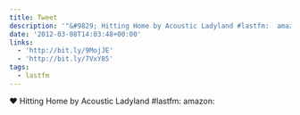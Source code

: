 ```yaml
---
title: Tweet
description: '"&#9829; Hitting Home by Acoustic Ladyland #lastfm:  amazon: "'
date: '2012-03-08T14:03:48+00:00'
links:
  - 'http://bit.ly/9MojJE'
  - 'http://bit.ly/7VxY85'
tags:
  - lastfm
---
```

&#9829; Hitting Home by Acoustic Ladyland #lastfm:  amazon: 
